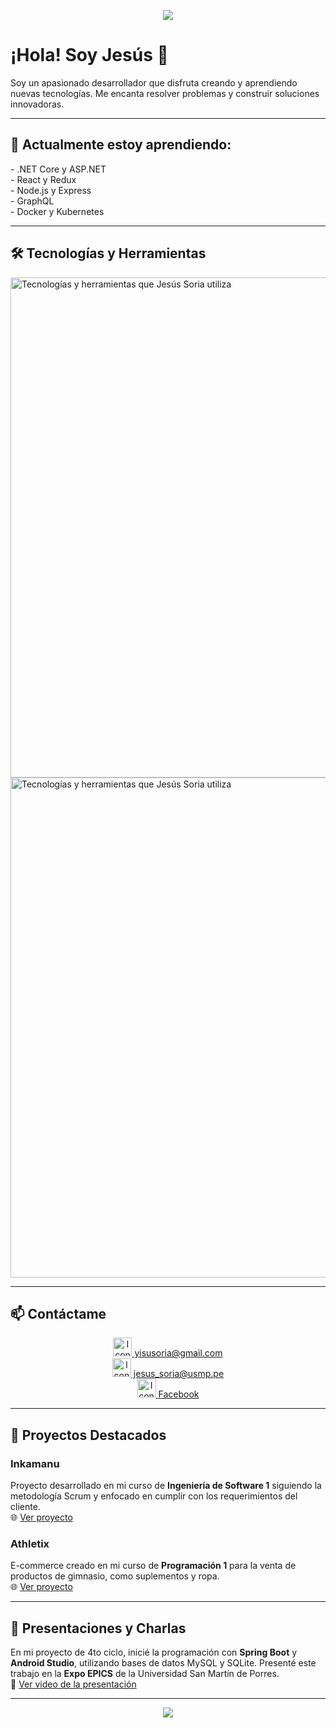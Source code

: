 <p align="center">
  <img src="https://user-images.githubusercontent.com/73097560/115834477-dbab4500-a447-11eb-908a-139a6edaec5c.gif">
</p>

<h1 >¡Hola! Soy Jesús 👋</h1>

<p >
  Soy un apasionado desarrollador que disfruta creando y aprendiendo nuevas tecnologías. Me encanta resolver problemas y construir soluciones innovadoras.
</p>

---

<h2 >🌱 Actualmente estoy aprendiendo:</h2>

<p >
  - .NET Core y ASP.NET <br>
  - React y Redux <br>
  - Node.js y Express <br>
  - GraphQL <br>
  - Docker y Kubernetes
</p>

---

<h2 >🛠 Tecnologías y Herramientas</h2>

<p >
  <img src="https://skillicons.dev/icons?i=vscode,html,css,js,java,py,spring,mysql,postgres,mongodb,git,github,node,react,docker,graphql&perline=14" alt="Tecnologías y herramientas que Jesús Soria utiliza" width="800">

  <img src="https://skillicons.dev/icons?i=oracle,sqlserver,databricks,csharp,cpp,arduino&perline=10" alt="Tecnologías y herramientas que Jesús Soria utiliza" width="800">
</p>

---

<h2 >📫 Contáctame</h2>

<p align="center">
  <a href="mailto:yisusoria@gmail.com">
    <img src="https://img.icons8.com/color/48/000000/gmail.png" alt="Icono de Gmail" width="30">
    yisusoria@gmail.com
  </a>
  <br>
  <a href="mailto:jesus_soria@usmp.pe">
    <img src="https://img.icons8.com/color/48/000000/ms-outlook.png" alt="Icono de Outlook" width="30">
    jesus_soria@usmp.pe
  </a>
  <br>
  <a href="https://www.facebook.com/tuusuario">
    <img src="https://img.icons8.com/color/48/000000/facebook.png" alt="Icono de Facebook" width="30">
    Facebook
  </a>
</p>

---

<h2>🔧 Proyectos Destacados</h2>

<h3>Inkamanu</h3>
<p>
  Proyecto desarrollado en mi curso de <strong>Ingeniería de Software 1</strong> siguiendo la metodología Scrum y enfocado en cumplir con los requerimientos del cliente.
  <br>
  🌐 <a href="https://inkamanu.onrender.com/">Ver proyecto</a>
</p>

<h3>Athletix</h3>
<p>
  E-commerce creado en mi curso de <strong>Programación 1</strong> para la venta de productos de gimnasio, como suplementos y ropa.
  <br>
  🌐 <a href="https://athletix.onrender.com/">Ver proyecto</a>
</p>

---

<h2>🎤 Presentaciones y Charlas</h2>

<p>
  En mi proyecto de 4to ciclo, inicié la programación con <strong>Spring Boot</strong> y <strong>Android Studio</strong>, utilizando bases de datos MySQL y SQLite. Presenté este trabajo en la <strong>Expo EPICS</strong> de la Universidad San Martín de Porres.
  <br>
  🎥 <a href="https://www.youtube.com/watch?v=JU1s9c_09LU&t=113s&ab_channel=FIAUSMP">Ver video de la presentación</a>
</p>

---

<p align="center">
  <img src="https://user-images.githubusercontent.com/73097560/115834477-dbab4500-a447-11eb-908a-139a6edaec5c.gif">
</p>
